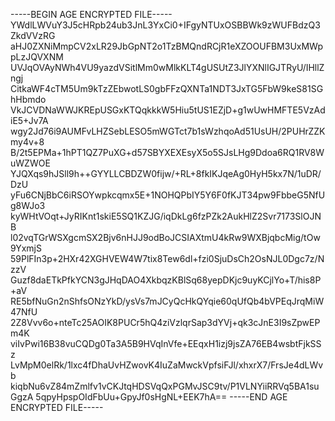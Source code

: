 -----BEGIN AGE ENCRYPTED FILE-----
YWdlLWVuY3J5cHRpb24ub3JnL3YxCi0+IFgyNTUxOSBBWk9zWUFBdzQ3ZkdVVzRG
aHJ0ZXNiMmpCV2xLR29JbGpNT2o1TzBMQndRCjR1eXZOOUFBM3UxMWppLzJQVXNM
UVJqOVAyNWh4VU9yazdVSitlMm0wMlkKLT4gUSUtZ3JlYXNlIGJTRyU/IHllZngj
CitkaWF4cTM5Um9kTzZEbwotLS0gbFFzQXNTa1NDT3JxTG5FbW9keS81SGhHbmdo
VkJCVDNaWWJKREpUSGxKTQqkkkW5Hiu5tUS1EZjD+g1wUwHMFTE5VzAdiE5+Jv7A
wgy2Jd76i9AUMFvLHZSebLESO5mWGTct7b1sWzhqoAd51UsUH/2PUHrZZKmy4v+8
B/2t5EPMa+1hPT1QZ7PuXG+d57SBYXEXEsyX5o5SJsLHg9Ddoa6RQ1RV8WuWZWOE
YJQXqs9hJSll9h++GYYLLCBDZW0fijw/+RL+8fkIKJqeAg0HyH5kx7N/1uDR/DzU
yFu6CNjBbC6iRSOYwpkcqmx5E+1NOHQPbIY5Y6F0fKJT34pw9FbbeG5NfUg8WJo3
kyWHtVOqt+JyRIKnt1skiE5SQ1KZJG/iqDkLg6fzPZk2AukHlZ2Svr7173SlOJNB
l02vqTGrWSXgcmSX2Bjv6nHJJ9odBoJCSIAXtmU4kRw9WXBjqbcMig/tOw9YxmjS
59PlFIn3p+2HXr42XGHVEW4W7tix8Tew6dl+fzi0SjuDsCh2OsNJL0Dgc7z/NzzV
Guzf8daETkPfkYCN3gJHqDAO4XkbqzKBlSq68yepDKjc9uyKCjlYo+T/his8P+aV
RE5bfNuGn2nShfsONzYkD/ysVs7mJCyQcHkQYqie60qUfQb4bVPEqJrqMiW47NfU
2Z8Vvv6o+nteTc25AOIK8PUCr5hQ4ziVzlqrSap3dYVj+qk3cJnE3I9sZpwEPm4K
viIvPwi16B38vuCQDg0Ta3A5B9HVqInVfe+EEqxH1izj9jsZA76EB4wsbtFjkSSz
LvMpM0elRk/1lxc4fDhaUvHZwovK4IuZaMwckVpfsiFJl/xhxrX7/FrsJe4dLWvb
kiqbNu6vZ84mZmlfv1vCKJtqHDSVqQxPGMvJSC9tv/P1VLNYiiRRVq5BA1suGgzA
5qpyHpspOIdFbUu+GpyJf0sHgNL+EEK7hA==
-----END AGE ENCRYPTED FILE-----
